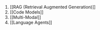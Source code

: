 
1. [[RAG (Retrieval Augmented Generation)]]
2. [[Code Models]]
3. [[Multi-Modal]]
4. [[Language Agents]]

